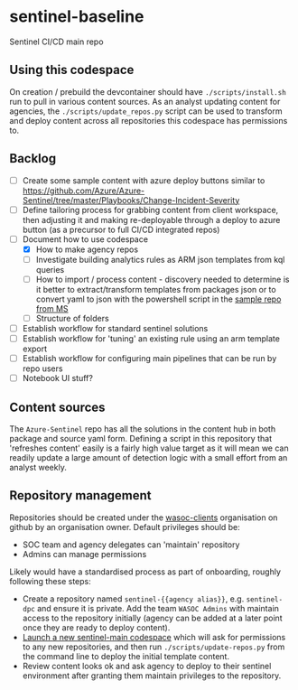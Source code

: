 # sentinel-baseline
Sentinel CI/CD main repo

## Using this codespace

On creation / prebuild the devcontainer should have `./scripts/install.sh` run to pull in various content sources. As an analyst updating content for agencies, the `./scripts/update_repos.py` script can be used to transform and deploy content across all repositories this codespace has permissions to.

## Backlog

- [ ] Create some sample content with azure deploy buttons similar to https://github.com/Azure/Azure-Sentinel/tree/master/Playbooks/Change-Incident-Severity
- [ ] Define tailoring process for grabbing content from client workspace, then adjusting it and making re-deployable through a deploy to azure button (as a precursor to full CI/CD integrated repos)
- [ ] Document how to use codespace
  - [x] How to make agency repos
  - [ ] Investigate building analytics rules as ARM json templates from kql queries
  - [ ] How to import / process content - discovery needed to determine is it better to extract/transform templates from packages json or to convert yaml to json with the powershell script in the [sample repo from MS](https://github.com/SentinelCICD/RepositoriesSampleContent/blob/main/Detections/ConvertAnalyticsRuleFromYamlToArm.ps1)
  - [ ] Structure of folders
- [ ] Establish workflow for standard sentinel solutions
- [ ] Establish workflow for 'tuning' an existing rule using an arm template export
- [ ] Establish workflow for configuring main pipelines that can be run by repo users
- [ ] Notebook UI stuff?

## Content sources

The `Azure-Sentinel` repo has all the solutions in the content hub in both package and source yaml form. Defining a script in this repository that 'refreshes content' easily is a fairly high value target as it will mean we can readily update a large amount of detection logic with a small effort from an analyst weekly.

## Repository management

Repositories should be created under the [wasoc-clients](https://github.com/orgs/wasoc-clients/repositories) organisation on github by an organisation owner. Default privileges should be:

- SOC team and agency delegates can 'maintain' repository
- Admins can manage permissions

Likely would have a standardised process as part of onboarding, roughly following these steps:

- Create a repository named `sentinel-{{agency alias}}`, e.g. `sentinel-dpc` and ensure it is private. Add the team `WASOC Admins` with maintain access to the repository initially (agency can be added at a later point once they are ready to deploy content).
- [Launch a new sentinel-main codespace](https://codespaces.new/wasoc-clients/sentinel-main) which will ask for permissions to any new repositories, and then run `./scripts/update-repos.py` from the command line to deploy the initial template content.
- Review content looks ok and ask agency to deploy to their sentinel environment after granting them maintain privileges to the repository.

